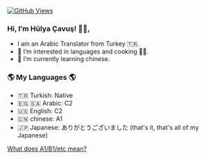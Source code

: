 [![GitHub Views](https://komarev.com/ghpvc/?username=hulyacavus&color=FAC151)][1]

###  Hi, I’m Hülya Çavuş! 👋🏻,

- I am an Arabic Translator from Turkey 🇹🇷. 
- 👀 I’m interested in languages and cooking 🧑‍🍳.
- 🌱 I’m currently learning chinese.

### 🌎 My Languages 🌎

- 🇹🇷 Turkish: Native
- 🇪🇬 🇸🇦 Arabic: C2
- 🇺🇸 English: C2
- 🇨🇳 chinese: A1
- 🇯🇵 Japanese: ありがとうございました (that's it, that's all of my Japanese)

[What does A1/B1/etc mean?](http://blog.chatterbug.com/en/how-to-talk-about-language-learning/)

[1]: https://github.com/hulyacavus
